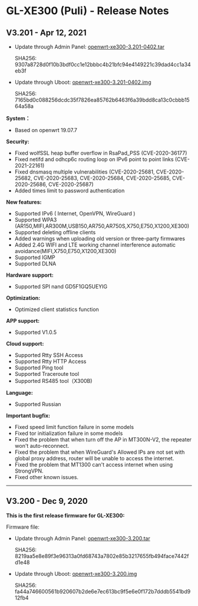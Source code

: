 # GL-XE300 (Puli) - Release Notes

## V3.201 - Apr 12, 2021

- Update through Admin Panel: [openwrt-xe300-3.201-0402.tar](https://fw.gl-inet.com/firmware/xe300/release/openwrt-xe300-3.201-0402.tar)

    SHA256: 9307a8728d0f10b3bdf0cc1e12bbbc4b21bfc94e4149221c39dad4cc1a34eb3f

- Update through Uboot: [openwrt-xe300-3.201-0402.img](https://fw.gl-inet.com/firmware/xe300/release/openwrt-xe300-3.201-0402.img)

    SHA256: 7165bd0c088256dcdc35f7826ea85762b6463f6a39bdd8ca13c0cbbb1564a58a

**System：**

- Based on openwrt 19.07.7

**Security:**

- Fixed wolfSSL heap buffer overflow in RsaPad_PSS (CVE-2020-36177)
- Fixed netifd and odhcp6c routing loop on IPv6 point to point links (CVE-2021-22161)
- Fixed dnsmasq multiple vulnerabilities (CVE-2020-25681, CVE-2020-25682, CVE-2020-25683, CVE-2020-25684, CVE-2020-25685, CVE-2020-25686, CVE-2020-25687)
- Added times limit to password authentication

**New features:**

- Supported IPv6 ( Internet, OpenVPN, WireGuard )
- Supported WPA3 (AR150,MIFI,AR300M,USB150,AR750,AR750S,X750,E750,X1200,XE300)
- Supported deleting offline clients
- Added warnings when uploading old version or three-party firmwares
- Added 2.4G WIFI and LTE working channel interference automatic avoidance(MIFI,X750,E750,X1200,XE300)
- Supported IGMP 
- Supported DLNA

**Hardware support:**

- Supported SPI nand GD5F1GQ5UEYIG

**Optimization:**

- Optimized client statistics function

**APP support:**

- Supported V1.0.5

**Cloud support:**

- Supported Rtty SSH Access
- Supported Rtty HTTP Access
- Supported Ping tool
- Supported Traceroute tool
- Supported RS485 tool（X300B)

**Language:**

- Supported Russian

**Important bugfix:**

- Fixed speed limit function failure in some models
- Fixed tor initialization failure in some models
- Fixed the problem that when turn off the AP in MT300N-V2, the repeater won't auto-reconnect.
- Fixed the problem that when WireGuard's Allowed IPs are not set with global proxy address, router will be unable to access the internet. 
- Fixed the problem that MT1300 can't access internet when using StrongVPN.
- Fixed other known issues.

---

## V3.200 - Dec 9, 2020

**This is the first release firmware for GL-XE300:**

Firmware file:

- Update through Admin Panel: [openwrt-xe300-3.200.tar](https://fw.gl-inet.com/firmware/xe300/release/openwrt-xe300-3.200.tar)

    SHA256: 8219aa5e8e89f3e96313a0fd68743a7802e85b3217655fb494face7442fd1e48

- Update through Uboot: [openwrt-xe300-3.200.img](https://fw.gl-inet.com/firmware/xe300/release/openwrt-xe300-3.200.img)

    SHA256: fa44a746600561b920607b2de6e7ec613bc9f5e6e0f172b7dddb5541bd912fb4

